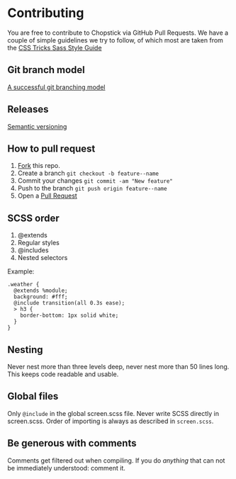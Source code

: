 # Contributing

You are free to contribute to Chopstick via GitHub Pull Requests. We have a couple of simple guidelines we try to follow, of which most are taken from the [CSS Tricks Sass Style Guide](http://css-tricks.com/sass-style-guide)

## Git branch model
[A successful git branching model](http://nvie.com/posts/a-successful-git-branching-model/)

## Releases
[Semantic versioning](http://semver.org/)

## How to pull request

1. [Fork](https://github.com/getchopstick/chopstick-boilerplate/fork) this repo.
2. Create a branch `git checkout -b feature--name`
3. Commit your changes `git commit -am "New feature"`
4. Push to the branch `git push origin feature--name`
5. Open a [Pull Request](https://github.com/getchopstick/chopstick-boilerplate/pulls)

## SCSS order

1. @extends
2. Regular styles
3. @includes
4. Nested selectors

Example:

    .weather {
      @extends %module; 
      background: #fff;
      @include transition(all 0.3s ease);
      > h3 {
        border-bottom: 1px solid white;
      }
    }

## Nesting

Never nest more than three levels deep, never nest more than 50 lines long. This keeps code readable and usable.

## Global files

Only `@include` in the global screen.scss file. Never write SCSS directly in screen.scss. Order of importing is always as described in `screen.scss`.

## Be generous with comments

Comments get filtered out when compiling. If you do *anything* that can not be immediately understood: comment it.

